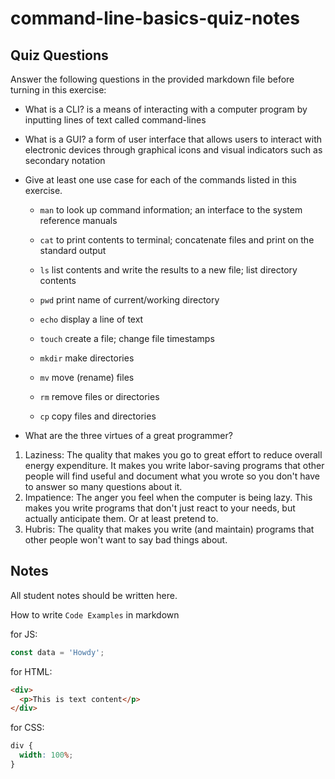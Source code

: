 # command-line-basics-quiz-notes

## Quiz Questions

Answer the following questions in the provided markdown file before turning in this exercise:

- What is a CLI?
  is a means of interacting with a computer program by inputting lines of text called command-lines

- What is a GUI?
  a form of user interface that allows users to interact with electronic devices through graphical icons and visual indicators such as secondary notation

- Give at least one use case for each of the commands listed in this exercise.

  - `man`
    to look up command information; an interface to the system reference manuals

  - `cat`
    to print contents to terminal; concatenate files and print on the standard output

  - `ls`
    list contents and write the results to a new file; list directory contents

  - `pwd`
    print name of current/working directory

  - `echo`
    display a line of text

  - `touch`
    create a file; change file timestamps

  - `mkdir`
    make directories

  - `mv`
    move (rename) files

  - `rm`
    remove files or directories

  - `cp`
    copy files and directories

- What are the three virtues of a great programmer?

1. Laziness: The quality that makes you go to great effort to reduce overall energy expenditure. It makes you write labor-saving programs that other people will find useful and document what you wrote so you don't have to answer so many questions about it.
2. Impatience: The anger you feel when the computer is being lazy. This makes you write programs that don't just react to your needs, but actually anticipate them. Or at least pretend to.
3. Hubris: The quality that makes you write (and maintain) programs that other people won't want to say bad things about.

## Notes

All student notes should be written here.

How to write `Code Examples` in markdown

for JS:

```javascript
const data = 'Howdy';
```

for HTML:

```html
<div>
  <p>This is text content</p>
</div>
```

for CSS:

```css
div {
  width: 100%;
}
```
